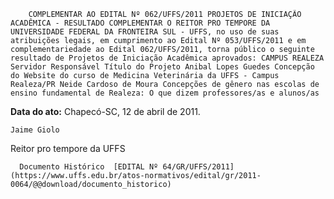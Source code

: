         COMPLEMENTAR AO EDITAL Nº 062/UFFS/2011 PROJETOS DE INICIAÇÃO ACADÊMICA - RESULTADO COMPLEMENTAR O REITOR PRO TEMPORE DA UNIVERSIDADE FEDERAL DA FRONTEIRA SUL - UFFS, no uso de suas atribuições legais, em cumprimento ao Edital Nº 053/UFFS/2011 e em complementariedade ao Edital 062/UFFS/2011, torna público o seguinte resultado de Projetos de Iniciação Acadêmica aprovados: CAMPUS REALEZA Servidor Responsável Título do Projeto Anibal Lopes Guedes Concepção do Website do curso de Medicina Veterinária da UFFS - Campus Realeza/PR Neide Cardoso de Moura Concepções de gênero nas escolas de ensino fundamental de Realeza: O que dizem professores/as e alunos/as 

   **Data do ato:** Chapecó-SC, 12 de abril de 2011.   
 

    Jaime Giolo   
 Reitor pro tempore da UFFS 

      Documento Histórico  [EDITAL Nº 64/GR/UFFS/2011](https://www.uffs.edu.br/atos-normativos/edital/gr/2011-0064/@@download/documento_historico)     
      
